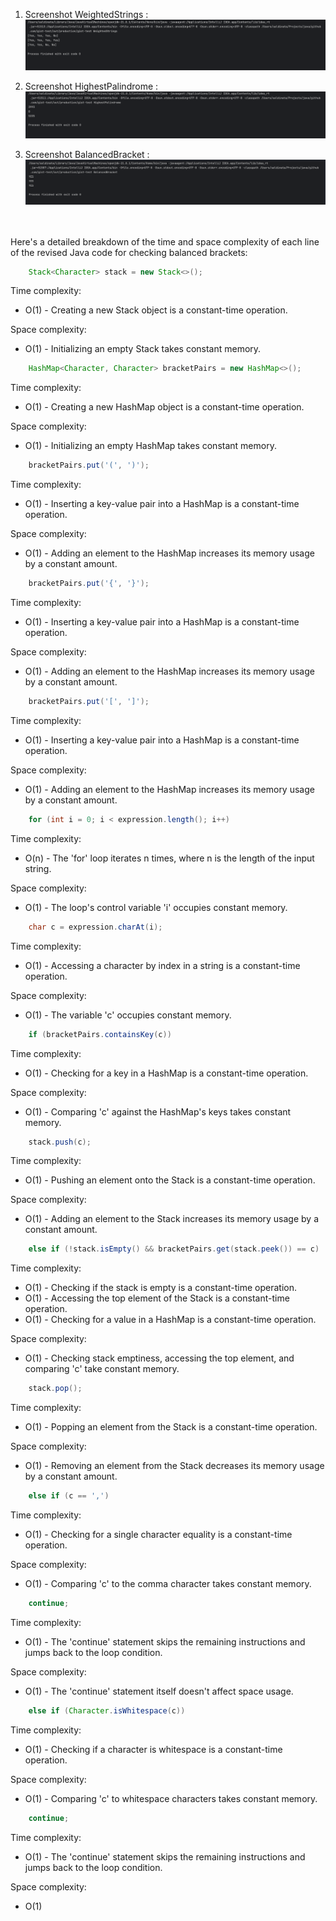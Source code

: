 1. Screenshot WeightedStrings : 
![img_3.png](img_3.png)


2. Screenshot HighestPalindrome :
![img_2.png](img_2.png)

   
3. Screenshot BalancedBracket :
![img_1.png](img_1.png)

   
<br /><br/>
Here's a detailed breakdown of the time and space complexity of each line of the revised Java code for checking balanced brackets:

```java
    Stack<Character> stack = new Stack<>();
```

Time complexity: 
- O(1) - Creating a new Stack object is a constant-time operation.

Space complexity: 
- O(1) - Initializing an empty Stack takes constant memory.

```java
    HashMap<Character, Character> bracketPairs = new HashMap<>();
```

Time complexity: 
- O(1) - Creating a new HashMap object is a constant-time operation.

Space complexity: 
- O(1) - Initializing an empty HashMap takes constant memory.

```java
    bracketPairs.put('(', ')');
```

Time complexity: 
- O(1) - Inserting a key-value pair into a HashMap is a constant-time operation.

Space complexity: 
- O(1) - Adding an element to the HashMap increases its memory usage by a constant amount.

```java
    bracketPairs.put('{', '}'); 
```

Time complexity: 
- O(1) - Inserting a key-value pair into a HashMap is a constant-time operation.

Space complexity: 
- O(1) - Adding an element to the HashMap increases its memory usage by a constant amount.

```java
    bracketPairs.put('[', ']');
```

Time complexity: 
- O(1) - Inserting a key-value pair into a HashMap is a constant-time operation.

Space complexity: 
- O(1) - Adding an element to the HashMap increases its memory usage by a constant amount.

```java
    for (int i = 0; i < expression.length(); i++)
```

Time complexity: 
- O(n) - The 'for' loop iterates n times, where n is the length of the input string.

Space complexity: 
- O(1) - The loop's control variable 'i' occupies constant memory.

```java
    char c = expression.charAt(i);
```
Time complexity: 
- O(1) - Accessing a character by index in a string is a constant-time operation.

Space complexity: 
- O(1) - The variable 'c' occupies constant memory.

```java
    if (bracketPairs.containsKey(c))
```
Time complexity: 
- O(1) - Checking for a key in a HashMap is a constant-time operation.

Space complexity: 
- O(1) - Comparing 'c' against the HashMap's keys takes constant memory.

```java
    stack.push(c);
```
Time complexity: 
- O(1) - Pushing an element onto the Stack is a constant-time operation.

Space complexity: 
- O(1) - Adding an element to the Stack increases its memory usage by a constant amount.

```java 
    else if (!stack.isEmpty() && bracketPairs.get(stack.peek()) == c)
```
Time complexity: 
- O(1) - Checking if the stack is empty is a constant-time operation.
- O(1) - Accessing the top element of the Stack is a constant-time operation.
- O(1) - Checking for a value in a HashMap is a constant-time operation.

Space complexity: 
- O(1) - Checking stack emptiness, accessing the top element, and comparing 'c' take constant memory.

```java
    stack.pop();
```
Time complexity: 
- O(1) - Popping an element from the Stack is a constant-time operation.

Space complexity:
- O(1) - Removing an element from the Stack decreases its memory usage by a constant amount.

```java
    else if (c == ',')
```
Time complexity: 
- O(1) - Checking for a single character equality is a constant-time operation.

Space complexity: 
- O(1) - Comparing 'c' to the comma character takes constant memory.

```java
    continue;
```
Time complexity: 
- O(1) - The 'continue' statement skips the remaining instructions and jumps back to the loop condition.

Space complexity: 
- O(1) - The 'continue' statement itself doesn't affect space usage.

```java
    else if (Character.isWhitespace(c))
```
Time complexity: 
- O(1) - Checking if a character is whitespace is a constant-time operation.

Space complexity: 
- O(1) - Comparing 'c' to whitespace characters takes constant memory.

```java
    continue;
```
Time complexity: 
- O(1) - The 'continue' statement skips the remaining instructions and jumps back to the loop condition.

Space complexity: 
- O(1)
